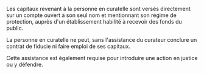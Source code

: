 Les capitaux revenant à la personne en curatelle sont versés directement sur un compte ouvert à son seul nom et mentionnant son régime de protection, auprès d'un établissement habilité à recevoir des fonds du public. 


La personne en curatelle ne peut, sans l'assistance du curateur conclure un contrat de fiducie ni faire emploi de ses capitaux. 


Cette assistance est également requise pour introduire une action en justice ou y défendre. 


  

